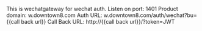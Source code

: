 This is wechatgateway for wechat auth.
Listen on port: 1401
Product domain: w.downtown8.com
Auth URL: w.downtown8.com/auth/wechat?bu={{call back url}}
Call Back URL: http://{{call back url}}/?token=JWT